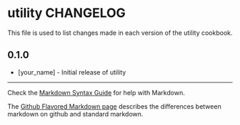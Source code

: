 utility CHANGELOG
=================

This file is used to list changes made in each version of the utility cookbook.

0.1.0
-----
- [your_name] - Initial release of utility

- - -
Check the [Markdown Syntax Guide](http://daringfireball.net/projects/markdown/syntax) for help with Markdown.

The [Github Flavored Markdown page](http://github.github.com/github-flavored-markdown/) describes the differences between markdown on github and standard markdown.
